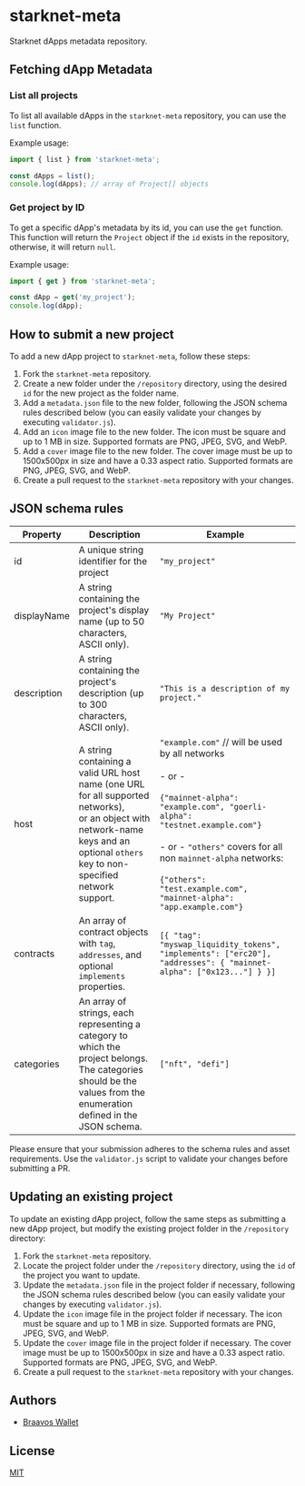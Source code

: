 # starknet-meta
Starknet dApps metadata repository.

## Fetching dApp Metadata

### List all projects

To list all available dApps in the `starknet-meta` repository, you can use the `list` function.

Example usage:

```javascript
import { list } from 'starknet-meta';

const dApps = list();
console.log(dApps); // array of Project[] objects
```

### Get project by ID

To get a specific dApp's metadata by its id, you can use the `get` function.
This function will return the `Project` object if the `id` exists in the repository,
otherwise, it will return `null`.

Example usage:

```javascript
import { get } from 'starknet-meta';

const dApp = get('my_project');
console.log(dApp);
```



## How to submit a new project
To add a new dApp project to `starknet-meta`, follow these steps:

1. Fork the `starknet-meta` repository.
2. Create a new folder under the `/repository` directory, using the desired `id` for the new project as the folder name.
3. Add a `metadata.json` file to the new folder, following the JSON schema rules described below (you can easily validate your changes by executing `validator.js`).
4. Add an `icon` image file to the new folder. The icon must be square and up to 1 MB in size. Supported formats are PNG, JPEG, SVG, and WebP.
5. Add a `cover` image file to the new folder. The cover image must be up to 1500x500px in size and have a 0.33 aspect ratio. Supported formats are PNG, JPEG, SVG, and WebP.
6. Create a pull request to the `starknet-meta` repository with your changes.

## JSON schema rules
| Property    | Description                                                                                                                                                                            | Example                                                                                                                                                                                                                                                                                                  |
|-------------|----------------------------------------------------------------------------------------------------------------------------------------------------------------------------------------|----------------------------------------------------------------------------------------------------------------------------------------------------------------------------------------------------------------------------------------------------------------------------------------------------------|
| id          | A unique string identifier for the project                                                                                                                                             | `"my_project"`                                                                                                                                                                                                                                                                                           |
| displayName | A string containing the project's display name (up to 50 characters, ASCII only).                                                                                                      | `"My Project"`                                                                                                                                                                                                                                                                                           |
| description | A string containing the project's description (up to 300 characters, ASCII only).                                                                                                      | `"This is a description of my project."`                                                                                                                                                                                                                                                                 |
| host        | A string containing a valid URL host name (one URL for all supported networks),<br/>or an object with network-name keys and an optional `others` key to non-specified network support. | `"example.com"` // will be used by all networks<br/><br/>- or -<br/><br/>`{"mainnet-alpha": "example.com", "goerli-alpha": "testnet.example.com"}`<br/><br/>- or - `"others"` covers for all non `mainnet-alpha` networks:<br/><br/>`{"others": "test.example.com", "mainnet-alpha": "app.example.com"}` |
| contracts   | An array of contract objects with `tag`, `addresses`, and optional `implements` properties.                                                                                            | `[{ "tag": "myswap_liquidity_tokens", "implements": ["erc20"], "addresses": { "mainnet-alpha": ["0x123..."] } }]`                                                                                                                                                                                        |
| categories  | An array of strings, each representing a category to which the project belongs. The categories should be the values from the enumeration defined in the JSON schema.                   | `["nft", "defi"]`                                                                                                                                                                                                                                                                                        |

Please ensure that your submission adheres to the schema rules and asset requirements.
Use the `validator.js` script to validate your changes before submitting a PR.

## Updating an existing project
To update an existing dApp project, follow the same steps as submitting a new dApp project, but modify the existing project folder in the `/repository` directory:

1. Fork the `starknet-meta` repository.
2. Locate the project folder under the `/repository` directory, using the `id` of the project you want to update.
3. Update the `metadata.json` file in the project folder if necessary, following the JSON schema rules described below (you can easily validate your changes by executing `validator.js`).
4. Update the `icon` image file in the project folder if necessary. The icon must be square and up to 1 MB in size. Supported formats are PNG, JPEG, SVG, and WebP.
5. Update the `cover` image file in the project folder if necessary. The cover image must be up to 1500x500px in size and have a 0.33 aspect ratio. Supported formats are PNG, JPEG, SVG, and WebP.
6. Create a pull request to the `starknet-meta` repository with your changes.

## Authors

- [Braavos Wallet](https://github.com/myBraavos)


## License

[MIT](https://choosealicense.com/licenses/mit/)
